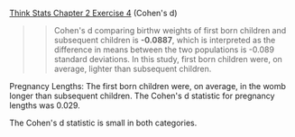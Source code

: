 [Think Stats Chapter 2 Exercise 4](http://greenteapress.com/thinkstats2/html/thinkstats2003.html#toc24) (Cohen's d)

>> Cohen's d comparing birthw weights of first born children and subsequent children is **-0.0887**, which is interpreted as the difference in means between the two populations is -0.089 standard deviations. In this study, first born children were, on average, lighter than subsequent children. 

Pregnancy Lengths: The first born children were, on average, in the womb longer than subsequent children. The Cohen's d statistic for pregnancy lengths was 0.029. 

The Cohen's d statistic is small in both categories. 

